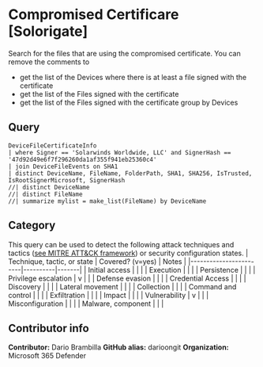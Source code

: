 # Compromised Certificare [Solorigate]
Search for the files that are using the compromised certificate. 
You can remove the comments to
* get the list of the Devices where there is at least a file signed with the certificate
* get the list of the Files signed with the certificate
* get the list of the Files signed with the certificate group by Devices
## Query
```
DeviceFileCertificateInfo
| where Signer == 'Solarwinds Worldwide, LLC' and SignerHash == '47d92d49e6f7f296260da1af355f941eb25360c4'
| join DeviceFileEvents on SHA1
| distinct DeviceName, FileName, FolderPath, SHA1, SHA256, IsTrusted, IsRootSignerMicrosoft, SignerHash
//| distinct DeviceName
//| distinct FileName
//| summarize mylist = make_list(FileName) by DeviceName
```
## Category
This query can be used to detect the following attack techniques and tactics ([see MITRE ATT&CK framework](https://attack.mitre.org/)) or security configuration states.
| Technique, tactic, or state | Covered? (v=yes) | Notes |
|------------------------|----------|-------|
| Initial access |  |  |
| Execution |  |  |
| Persistence |  |  | 
| Privilege escalation | v |  |
| Defense evasion |  |  | 
| Credential Access |  |  | 
| Discovery |  |  | 
| Lateral movement |  |  | 
| Collection |  |  | 
| Command and control |  |  | 
| Exfiltration |  |  | 
| Impact |  |  |
| Vulnerability | v |  |
| Misconfiguration |  |  |
| Malware, component |  |  |

## Contributor info
**Contributor:** Dario Brambilla
**GitHub alias:** darioongit
**Organization:** Microsoft 365 Defender
